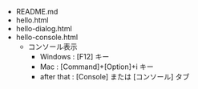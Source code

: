
- README.md
- hello.html
- hello-dialog.html
- hello-console.html
  - コンソール表示
    - Windows  : [F12] キー
    - Mac :  [Command]+[Option]+i キー
    - after that : [Console] または [コンソール] タブ
